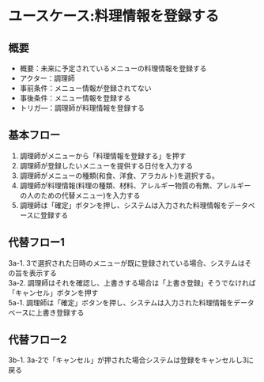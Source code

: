 # ユースケース:料理情報を登録する

## 概要
- 概要：未来に予定されているメニューの料理情報を登録する
- アクター：調理師
- 事前条件：メニュー情報が登録されてない
- 事後条件：メニュー情報を登録する
- トリガ―：調理師が料理情報を登録する

## 基本フロー
1. 調理師がメニューから「料理情報を登録する」を押す
2. 調理師が登録したいメニューを提供する日付を入力する
3. 調理師がメニューの種類(和食、洋食、アラカルト)を選択する。
4. 調理師が料理情報(料理の種類、材料、アレルギー物質の有無、アレルギーの人のための代替メニュー)を入力する
5. 調理師は「確定」ボタンを押し、システムは入力された料理情報をデータベースに登録する

## 代替フロー1
3a-1. 3で選択された日時のメニューが既に登録されている場合、システムはその旨を表示する  
3a-2. 調理師はそれを確認し、上書きする場合は「上書き登録」そうでなければ「キャンセル」ボタンを押す  
5a-1. 調理師は「確定」ボタンを押し、システムは入力された料理情報をデータベースに上書き登録する

## 代替フロー2
3b-1. 3a-2で「キャンセル」が押された場合システムは登録をキャンセルし3に戻る
